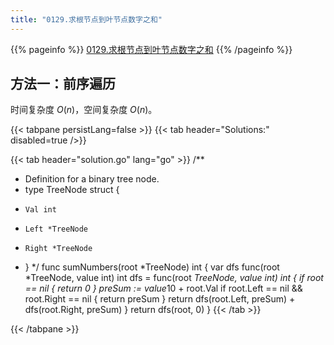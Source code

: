 ```yaml
---
title: "0129.求根节点到叶节点数字之和"
---
```


{{% pageinfo %}}
[0129.求根节点到叶节点数字之和](https://leetcode.cn/problems/sum-root-to-leaf-numbers/)
{{% /pageinfo %}}

## 方法一：前序遍历

时间复杂度 $O(n)$，空间复杂度 $O(n)$。

{{< tabpane persistLang=false >}}
{{< tab header="Solutions:" disabled=true />}}

{{< tab header="solution.go" lang="go" >}}
/**
 * Definition for a binary tree node.
 * type TreeNode struct {
 *     Val int
 *     Left *TreeNode
 *     Right *TreeNode
 * }
 */
func sumNumbers(root *TreeNode) int {
	var dfs func(root *TreeNode, value int) int
	dfs = func(root *TreeNode, value int) int {
		if root == nil {
			return 0
		}
		preSum := value*10 + root.Val
		if root.Left == nil && root.Right == nil {
			return preSum
		}
		return dfs(root.Left, preSum) + dfs(root.Right, preSum)
	}
	return dfs(root, 0)
}
{{< /tab >}}

{{< /tabpane >}}
